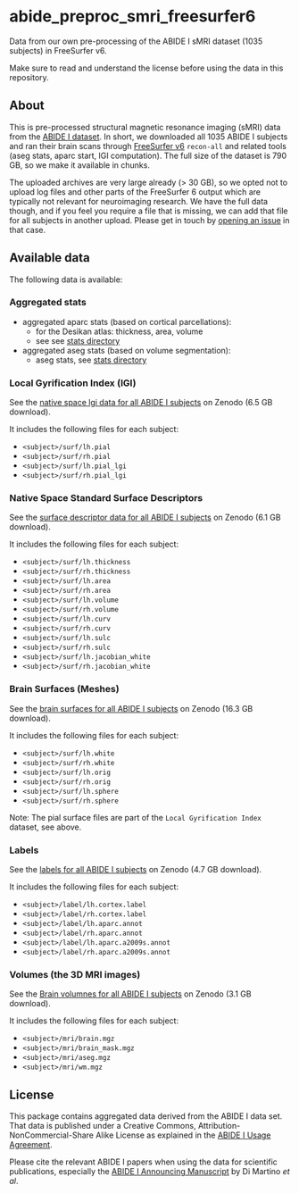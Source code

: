 # abide_preproc_smri_freesurfer6
Data from our own pre-processing of the ABIDE I sMRI dataset (1035 subjects) in FreeSurfer v6.

Make sure to read and understand the license before using the data in this repository.

## About

This is pre-processed structural magnetic resonance imaging (sMRI) data from the [ABIDE I dataset](https://fcon_1000.projects.nitrc.org/indi/abide/abide_I.html). In short, we downloaded all 1035 ABIDE I subjects and ran their brain scans through [FreeSurfer v6](https://freesurfer.net/) `recon-all` and related tools (aseg stats, aparc start, lGI computation). The full size of the dataset is 790 GB, so we make it available in chunks.

The uploaded archives are very large already (> 30 GB), so we opted not to upload log files and other parts of the FreeSurfer 6 output which are typically not relevant for neuroimaging research. We have the full data though, and if you feel you require a file that is missing, we can add that file for all subjects in another upload. Please get in touch by [opening an issue](https://github.com/dfsp-spirit/abide_preproc_smri_freesurfer6/issues) in that case.

## Available data

The following data is available:

### Aggregated stats

* aggregated aparc stats (based on cortical parcellations):
   - for the Desikan atlas: thickness, area, volume
   - see see [stats directory](./stats/)
* aggregated aseg stats (based on volume segmentation):
   - aseg stats, see [stats directory ](./stats/)

### Local Gyrification Index (lGI)

 See the [native space lgi data for all ABIDE I subjects](https://doi.org/10.5281/zenodo.7132610) on Zenodo (6.5 GB download).

It includes the following files for each subject:

* `<subject>/surf/lh.pial`
* `<subject>/surf/rh.pial`
* `<subject>/surf/lh.pial_lgi`
* `<subject>/surf/rh.pial_lgi`

### Native Space Standard Surface Descriptors

See the [surface descriptor data for all ABIDE I subjects](https://zenodo.org/record/7373434) on Zenodo (6.1 GB download).

It includes the following files for each subject:

* `<subject>/surf/lh.thickness`
* `<subject>/surf/rh.thickness`
* `<subject>/surf/lh.area`
* `<subject>/surf/rh.area`
* `<subject>/surf/lh.volume`
* `<subject>/surf/rh.volume`
* `<subject>/surf/lh.curv`
* `<subject>/surf/rh.curv`
* `<subject>/surf/lh.sulc`
* `<subject>/surf/rh.sulc`
* `<subject>/surf/lh.jacobian_white`
* `<subject>/surf/rh.jacobian_white`

### Brain Surfaces (Meshes)

See the [brain surfaces for all ABIDE I subjects](https://zenodo.org/record/7373936) on Zenodo (16.3 GB download).

It includes the following files for each subject:

* `<subject>/surf/lh.white`
* `<subject>/surf/rh.white`
* `<subject>/surf/lh.orig`
* `<subject>/surf/rh.orig`
* `<subject>/surf/lh.sphere`
* `<subject>/surf/rh.sphere`

Note: The pial surface files are part of the `Local Gyrification Index` dataset, see above.

### Labels

See the [labels for all ABIDE I subjects](https://zenodo.org/record/7377435) on Zenodo (4.7 GB download).

It includes the following files for each subject:

* `<subject>/label/lh.cortex.label`
* `<subject>/label/rh.cortex.label`
* `<subject>/label/lh.aparc.annot`
* `<subject>/label/rh.aparc.annot`
* `<subject>/label/lh.aparc.a2009s.annot`
* `<subject>/label/rh.aparc.a2009s.annot`

### Volumes (the 3D MRI images)

See the [Brain volumnes for all ABIDE I subjects](https://doi.org/10.5281/zenodo.8068739) on Zenodo (3.1 GB download).

It includes the following files for each subject:

* `<subject>/mri/brain.mgz`
* `<subject>/mri/brain_mask.mgz`
* `<subject>/mri/aseg.mgz`
* `<subject>/mri/wm.mgz`

## License

This package contains aggregated data derived from the ABIDE I data set. That data is published under a Creative Commons, Attribution-NonCommercial-Share Alike License as explained in the [ABIDE I Usage Agreement](https://fcon_1000.projects.nitrc.org/indi/abide/abide_I.html).

Please cite the relevant ABIDE I papers when using the data for scientific publications, especially the [ABIDE I Announcing Manuscript](http://www.ncbi.nlm.nih.gov/pubmed/23774715) by Di Martino *et al*.

